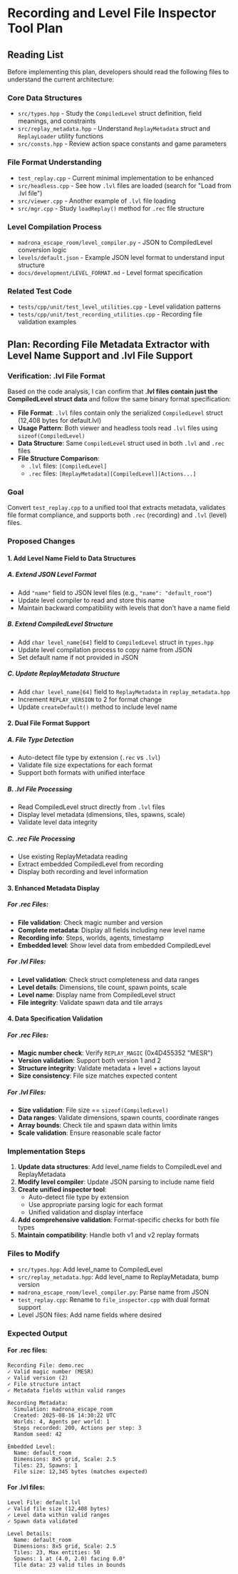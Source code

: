 # Recording and Level File Inspector Tool Plan

## Reading List

Before implementing this plan, developers should read the following files to understand the current architecture:

### Core Data Structures
- `src/types.hpp` - Study the `CompiledLevel` struct definition, field meanings, and constraints
- `src/replay_metadata.hpp` - Understand `ReplayMetadata` struct and `ReplayLoader` utility functions
- `src/consts.hpp` - Review action space constants and game parameters

### File Format Understanding
- `test_replay.cpp` - Current minimal implementation to be enhanced
- `src/headless.cpp` - See how `.lvl` files are loaded (search for "Load from .lvl file")
- `src/viewer.cpp` - Another example of `.lvl` file loading
- `src/mgr.cpp` - Study `loadReplay()` method for `.rec` file structure

### Level Compilation Process
- `madrona_escape_room/level_compiler.py` - JSON to CompiledLevel conversion logic
- `levels/default.json` - Example JSON level format to understand input structure
- `docs/development/LEVEL_FORMAT.md` - Level format specification

### Related Test Code
- `tests/cpp/unit/test_level_utilities.cpp` - Level validation patterns
- `tests/cpp/unit/test_recording_utilities.cpp` - Recording file validation examples

## Plan: Recording File Metadata Extractor with Level Name Support and .lvl File Support

### Verification: .lvl File Format

Based on the code analysis, I can confirm that **.lvl files contain just the CompiledLevel struct data** and follow the same binary format specification:

- **File Format**: `.lvl` files contain only the serialized `CompiledLevel` struct (12,408 bytes for default.lvl)
- **Usage Pattern**: Both viewer and headless tools read `.lvl` files using `sizeof(CompiledLevel)` 
- **Data Structure**: Same `CompiledLevel` struct used in both `.lvl` and `.rec` files
- **File Structure Comparison**:
  - `.lvl` files: `[CompiledLevel]`
  - `.rec` files: `[ReplayMetadata][CompiledLevel][Actions...]`

### Goal
Convert `test_replay.cpp` to a unified tool that extracts metadata, validates file format compliance, and supports both `.rec` (recording) and `.lvl` (level) files.

### Proposed Changes

#### 1. Add Level Name Field to Data Structures

##### A. Extend JSON Level Format
- Add `"name"` field to JSON level files (e.g., `"name": "default_room"`)
- Update level compiler to read and store this name
- Maintain backward compatibility with levels that don't have a name field

##### B. Extend CompiledLevel Structure
- Add `char level_name[64]` field to `CompiledLevel` struct in `types.hpp`
- Update level compilation process to copy name from JSON
- Set default name if not provided in JSON

##### C. Update ReplayMetadata Structure
- Add `char level_name[64]` field to `ReplayMetadata` in `replay_metadata.hpp`
- Increment `REPLAY_VERSION` to 2 for format change
- Update `createDefault()` method to include level name

#### 2. Dual File Format Support

##### A. File Type Detection
- Auto-detect file type by extension (`.rec` vs `.lvl`)
- Validate file size expectations for each format
- Support both formats with unified interface

##### B. .lvl File Processing
- Read CompiledLevel struct directly from `.lvl` files
- Display level metadata (dimensions, tiles, spawns, scale)
- Validate level data integrity

##### C. .rec File Processing
- Use existing ReplayMetadata reading
- Extract embedded CompiledLevel from recording
- Display both recording and level information

#### 3. Enhanced Metadata Display

##### For .rec Files:
- **File validation**: Check magic number and version
- **Complete metadata**: Display all fields including new level name
- **Recording info**: Steps, worlds, agents, timestamp
- **Embedded level**: Show level data from embedded CompiledLevel

##### For .lvl Files:
- **Level validation**: Check struct completeness and data ranges
- **Level details**: Dimensions, tile count, spawn points, scale
- **Level name**: Display name from CompiledLevel struct
- **File integrity**: Validate spawn data and tile arrays

#### 4. Data Specification Validation

##### For .rec Files:
- **Magic number check**: Verify `REPLAY_MAGIC` (0x4D455352 "MESR")
- **Version validation**: Support both version 1 and 2
- **Structure integrity**: Validate metadata + level + actions layout
- **Size consistency**: File size matches expected content

##### For .lvl Files:
- **Size validation**: File size == `sizeof(CompiledLevel)`
- **Data ranges**: Validate dimensions, spawn counts, coordinate ranges
- **Array bounds**: Check tile and spawn data within limits
- **Scale validation**: Ensure reasonable scale factor

### Implementation Steps

1. **Update data structures**: Add level_name fields to CompiledLevel and ReplayMetadata
2. **Modify level compiler**: Update JSON parsing to include name field
3. **Create unified inspector tool**: 
   - Auto-detect file type by extension
   - Use appropriate parsing logic for each format
   - Unified validation and display interface
4. **Add comprehensive validation**: Format-specific checks for both file types
5. **Maintain compatibility**: Handle both v1 and v2 replay formats

### Files to Modify
- `src/types.hpp`: Add level_name to CompiledLevel
- `src/replay_metadata.hpp`: Add level_name to ReplayMetadata, bump version
- `madrona_escape_room/level_compiler.py`: Parse name from JSON
- `test_replay.cpp`: Rename to `file_inspector.cpp` with dual format support
- Level JSON files: Add name fields where desired

### Expected Output

#### For .rec files:
```
Recording File: demo.rec
✓ Valid magic number (MESR)
✓ Valid version (2)
✓ File structure intact
✓ Metadata fields within valid ranges

Recording Metadata:
  Simulation: madrona_escape_room
  Created: 2025-08-16 14:30:22 UTC
  Worlds: 4, Agents per world: 1
  Steps recorded: 200, Actions per step: 3
  Random seed: 42

Embedded Level:
  Name: default_room
  Dimensions: 8x5 grid, Scale: 2.5
  Tiles: 23, Spawns: 1
  File size: 12,345 bytes (matches expected)
```

#### For .lvl files:
```
Level File: default.lvl
✓ Valid file size (12,408 bytes)
✓ Level data within valid ranges
✓ Spawn data validated

Level Details:
  Name: default_room
  Dimensions: 8x5 grid, Scale: 2.5
  Tiles: 23, Max entities: 50
  Spawns: 1 at (4.0, 2.0) facing 0.0°
  Tile data: 23 valid tiles in bounds
```